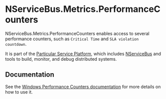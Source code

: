 # NServiceBus.Metrics.PerformanceCounters

NServiceBus.Metrics.PerformanceCounters enables access to several performance counters, such as `Critical Time` and `SLA violation countdown`.

It is part of the [Particular Service Platform](https://particular.net/service-platform), which includes [NServiceBus](https://particular.net/nservicebus) and tools to build, monitor, and debug distributed systems.

## Documentation

See the [Windows Performance Counters documentation](https://docs.particular.net/monitoring/metrics/performance-counters) for more details on how to use it.
